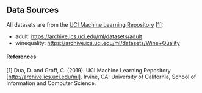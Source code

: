 ## Data Sources
All datasets are from the [UCI Machine Learning Repository](https://archive.ics.uci.edu/ml) [[1]](#1):
* adult: https://archive.ics.uci.edu/ml/datasets/adult
* winequality: https://archive.ics.uci.edu/ml/datasets/Wine+Quality


#### References
<a id="1">[1]</a> 
Dua, D. and Graff, C. (2019).
UCI Machine Learning Repository [http://archive.ics.uci.edu/ml].
Irvine, CA: University of California, School of Information and Computer Science.
